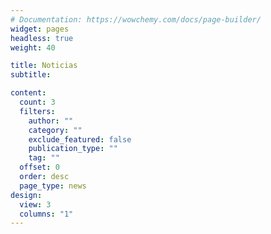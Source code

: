 ```yaml
---
# Documentation: https://wowchemy.com/docs/page-builder/
widget: pages
headless: true
weight: 40

title: Noticias
subtitle:

content:
  count: 3
  filters:
    author: ""
    category: ""
    exclude_featured: false
    publication_type: ""
    tag: ""
  offset: 0
  order: desc
  page_type: news
design:
  view: 3
  columns: "1"
---
```

